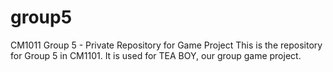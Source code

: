 # group5
CM1011 Group 5 - Private Repository for Game Project
This is the repository for Group 5 in CM1101. It is used for TEA BOY, our group game project.
